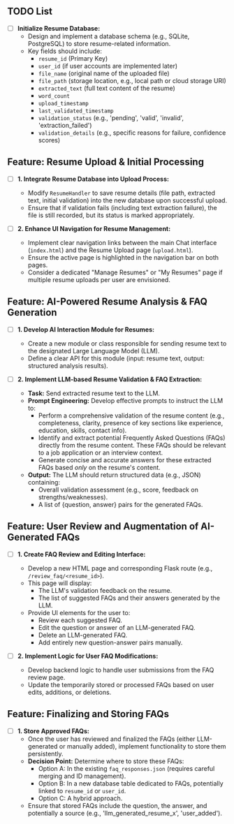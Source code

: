 ## TODO List

- [ ] **Initialize Resume Database:**
  - Design and implement a database schema (e.g., SQLite, PostgreSQL) to store resume-related information.
  - Key fields should include:
    - `resume_id` (Primary Key)
    - `user_id` (if user accounts are implemented later)
    - `file_name` (original name of the uploaded file)
    - `file_path` (storage location, e.g., local path or cloud storage URI)
    - `extracted_text` (full text content of the resume)
    - `word_count`
    - `upload_timestamp`
    - `last_validated_timestamp`
    - `validation_status` (e.g., 'pending', 'valid', 'invalid', 'extraction_failed')
    - `validation_details` (e.g., specific reasons for failure, confidence scores)

## Feature: Resume Upload & Initial Processing

- [ ] **1. Integrate Resume Database into Upload Process:**
  - Modify `ResumeHandler` to save resume details (file path, extracted text, initial validation) into the new database upon successful upload.
  - Ensure that if validation fails (including text extraction failure), the file is still recorded, but its status is marked appropriately.

- [ ] **2. Enhance UI Navigation for Resume Management:**
  - Implement clear navigation links between the main Chat interface (`index.html`) and the Resume Upload page (`upload.html`).
  - Ensure the active page is highlighted in the navigation bar on both pages.
  - Consider a dedicated "Manage Resumes" or "My Resumes" page if multiple resume uploads per user are envisioned.

## Feature: AI-Powered Resume Analysis & FAQ Generation

- [ ] **1. Develop AI Interaction Module for Resumes:**
  - Create a new module or class responsible for sending resume text to the designated Large Language Model (LLM).
  - Define a clear API for this module (input: resume text, output: structured analysis results).

- [ ] **2. Implement LLM-based Resume Validation & FAQ Extraction:**
  - **Task:** Send extracted resume text to the LLM.
  - **Prompt Engineering:** Develop effective prompts to instruct the LLM to:
    - Perform a comprehensive validation of the resume content (e.g., completeness, clarity, presence of key sections like experience, education, skills, contact info).
    - Identify and extract potential Frequently Asked Questions (FAQs) directly from the resume content. These FAQs should be relevant to a job application or an interview context.
    - Generate concise and accurate answers for these extracted FAQs based *only* on the resume's content.
  - **Output:** The LLM should return structured data (e.g., JSON) containing:
    - Overall validation assessment (e.g., score, feedback on strengths/weaknesses).
    - A list of {question, answer} pairs for the generated FAQs.

## Feature: User Review and Augmentation of AI-Generated FAQs

- [ ] **1. Create FAQ Review and Editing Interface:**
  - Develop a new HTML page and corresponding Flask route (e.g., `/review_faq/<resume_id>`).
  - This page will display:
    - The LLM's validation feedback on the resume.
    - The list of suggested FAQs and their answers generated by the LLM.
  - Provide UI elements for the user to:
    - Review each suggested FAQ.
    - Edit the question or answer of an LLM-generated FAQ.
    - Delete an LLM-generated FAQ.
    - Add entirely new question-answer pairs manually.

- [ ] **2. Implement Logic for User FAQ Modifications:**
  - Develop backend logic to handle user submissions from the FAQ review page.
  - Update the temporarily stored or processed FAQs based on user edits, additions, or deletions.

## Feature: Finalizing and Storing FAQs

- [ ] **1. Store Approved FAQs:**
  - Once the user has reviewed and finalized the FAQs (either LLM-generated or manually added), implement functionality to store them persistently.
  - **Decision Point:** Determine where to store these FAQs:
    - Option A: In the existing `faq_responses.json` (requires careful merging and ID management).
    - Option B: In a new database table dedicated to FAQs, potentially linked to `resume_id` or `user_id`.
    - Option C: A hybrid approach.
  - Ensure that stored FAQs include the question, the answer, and potentially a source (e.g., 'llm_generated_resume_x', 'user_added').

  